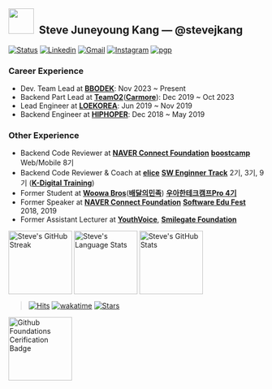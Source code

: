 ## <img src="https://github.githubassets.com/images/mona-loading-default.gif" height="50px" width="50px">&nbsp; Steve Juneyoung Kang — @stevejkang

[![Status](https://img.shields.io/badge/status-employed-brightgreen.svg)](https://github.com/stevejkang)
[![Linkedin](https://img.shields.io/badge/-iam--stevejkang-blue?style=flat&logo=Linkedin&logoColor=white&link=https://www.linkedin.com/in/iam-stevejkang/)](https://www.linkedin.com/in/iam-stevejkang/)
[![Gmail](https://img.shields.io/badge/-iam@juneyoung.io-d14836?style=flat&logo=Gmail&logoColor=white&link=mailto:iam@juneyoung.io)](mailto:iam@juneyoung.io)
[![Instagram](https://img.shields.io/badge/-stevejkang-E4405F?style=flat&logo=instagram&logoColor=white&link=https://www.instagram.com/stevejkang/)](https://www.instagram.com/stevejkang)
[![pgp](https://img.shields.io/keybase/pgp/stevejkang?style=flat&labelColor=313131&color=313131)](https://keybase.io/stevejkang/pgp_keys.asc)

### Career Experience
- Dev. Team Lead at [**BBODEK**](https://www.bbodek.com/): Nov 2023 ~ Present
- Backend Part Lead at [**TeamO2**](https://teamo2.kr/)([**Carmore**](https://carmore.kr)): Dec 2019 ~ Oct 2023
- Lead Engineer at [**LOEKOREA**](https://loekorea.com/): Jun 2019 ~ Nov 2019
- Backend Engineer at [**HIPHOPER**](https://www.hiphoper.com/): Dec 2018 ~ May 2019

### Other Experience
- Backend Code Reviewer at [**NAVER Connect Foundation**](https://connect.or.kr/) [**boostcamp**](https://boostcamp.connect.or.kr/) Web/Mobile 8기
- Backend Code Reviewer & Coach at [**elice**](https://elice.io/) [**SW Enginner Track**](https://elice.training/track/sw) 2기, 3기, 9기 ([**K-Digital Training**](https://www.moel.go.kr/policy/policyinfo/reclamarion/list13.do))
- Former Student at [**Woowa Bros**](https://www.woowahan.com/en)([**배달의민족**](https://en.wikipedia.org/wiki/Baedal_Minjok)) [**우아한테크캠프Pro 4기**](https://edu.nextstep.camp/c/lqsBs7x0)
- Former Speaker at [**NAVER Connect Foundation**](https://connect.or.kr/) [**Software Edu Fest**](https://sef.connect.or.kr/) 2018, 2019
- Former Assistant Lecturer at [**YouthVoice**](https://youthvoice.or.kr/), [**Smilegate Foundation**](https://www.smilegatefoundation.org/)

<img align="center" height="125px" alt="Steve's GitHub Streak" src="https://github-readme-streak-stats.herokuapp.com/?user=stevejkang&theme=calm&hide_border=true"> <img align="center" height="125px" alt="Steve's Language Stats" src="https://github-readme-stats.vercel.app/api/top-langs/?username=stevejkang&theme=calm&layout=compact&hide_border=true&hide=scss,vue,html&langs_count=8"> <img align="center" height="125px" alt="Steve's GitHub Stats" src="https://github-contribution-stats.vercel.app/api/?username=stevejkang">

> [![Hits](https://hits.seeyoufarm.com/api/count/incr/badge.svg?url=https%3A%2F%2Fgithub.com%2Fstevejkang%2Fstevejkang&count_bg=%23AAAAAA&title_bg=%23555555&icon=github.svg&icon_color=%23FFFFFF&title=hits)](https://github.com/stevejkang/stevejkang)
> [![wakatime](https://wakatime.com/badge/user/69cc74df-4e87-4c02-8e13-77d49dc4052b.svg)](https://wakatime.com/@69cc74df-4e87-4c02-8e13-77d49dc4052b)
> [![Stars](https://img.shields.io/github/stars/stevejkang?color=orange&label=GitHub%20stars&logo=github&logo_color=orange)](https://github.com/stevejkang/stevejkang)

<p align="left">
  <a href="https://www.credly.com/badges/9142a44a-3a53-42f5-b31a-0c307094371b/public_url"><img alt="Github Foundations Cerification Badge" src="https://images.credly.com/size/340x340/images/024d0122-724d-4c5a-bd83-cfe3c4b7a073/image.png" width="125" height="125"></a>
  <!--<a href="https://www.credly.com/badges/1fd86d53-72ee-4792-b6b8-6aa83aa8d732/public_url"><img alt="AWS Certified Cloud Practitioner Badge" src="https://images.credly.com/size/340x340/images/00634f82-b07f-4bbd-a6bb-53de397fc3a6/image.png" width="125" height="125"></a>-->
</p>
